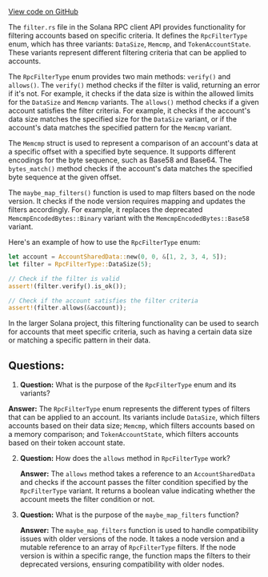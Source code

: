 
[View code on GitHub](https://github.com/solana-labs/solana/blob/master/rpc-client-api/src/filter.rs)

The `filter.rs` file in the Solana RPC client API provides functionality for filtering accounts based on specific criteria. It defines the `RpcFilterType` enum, which has three variants: `DataSize`, `Memcmp`, and `TokenAccountState`. These variants represent different filtering criteria that can be applied to accounts.

The `RpcFilterType` enum provides two main methods: `verify()` and `allows()`. The `verify()` method checks if the filter is valid, returning an error if it's not. For example, it checks if the data size is within the allowed limits for the `DataSize` and `Memcmp` variants. The `allows()` method checks if a given account satisfies the filter criteria. For example, it checks if the account's data size matches the specified size for the `DataSize` variant, or if the account's data matches the specified pattern for the `Memcmp` variant.

The `Memcmp` struct is used to represent a comparison of an account's data at a specific offset with a specified byte sequence. It supports different encodings for the byte sequence, such as Base58 and Base64. The `bytes_match()` method checks if the account's data matches the specified byte sequence at the given offset.

The `maybe_map_filters()` function is used to map filters based on the node version. It checks if the node version requires mapping and updates the filters accordingly. For example, it replaces the deprecated `MemcmpEncodedBytes::Binary` variant with the `MemcmpEncodedBytes::Base58` variant.

Here's an example of how to use the `RpcFilterType` enum:

```rust
let account = AccountSharedData::new(0, 0, &[1, 2, 3, 4, 5]);
let filter = RpcFilterType::DataSize(5);

// Check if the filter is valid
assert!(filter.verify().is_ok());

// Check if the account satisfies the filter criteria
assert!(filter.allows(&account));
```

In the larger Solana project, this filtering functionality can be used to search for accounts that meet specific criteria, such as having a certain data size or matching a specific pattern in their data.
## Questions: 
 1. **Question:** What is the purpose of the `RpcFilterType` enum and its variants?

   **Answer:** The `RpcFilterType` enum represents the different types of filters that can be applied to an account. Its variants include `DataSize`, which filters accounts based on their data size; `Memcmp`, which filters accounts based on a memory comparison; and `TokenAccountState`, which filters accounts based on their token account state.

2. **Question:** How does the `allows` method in `RpcFilterType` work?

   **Answer:** The `allows` method takes a reference to an `AccountSharedData` and checks if the account passes the filter condition specified by the `RpcFilterType` variant. It returns a boolean value indicating whether the account meets the filter condition or not.

3. **Question:** What is the purpose of the `maybe_map_filters` function?

   **Answer:** The `maybe_map_filters` function is used to handle compatibility issues with older versions of the node. It takes a node version and a mutable reference to an array of `RpcFilterType` filters. If the node version is within a specific range, the function maps the filters to their deprecated versions, ensuring compatibility with older nodes.